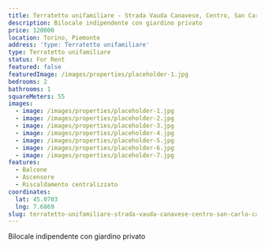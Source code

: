 ```yaml
---
title: Terratetto unifamiliare - Strada Vauda Canavese, Centro, San Carlo Canavese
description: Bilocale indipendente con giardino privato
price: 120000
location: Torino, Piemonte
address: 'type: Terratetto unifamiliare'
type: Terratetto unifamiliare
status: For Rent
featured: false
featuredImage: /images/properties/placeholder-1.jpg
bedrooms: 2
bathrooms: 1
squareMeters: 55
images:
  - image: /images/properties/placeholder-1.jpg
  - image: /images/properties/placeholder-2.jpg
  - image: /images/properties/placeholder-3.jpg
  - image: /images/properties/placeholder-4.jpg
  - image: /images/properties/placeholder-5.jpg
  - image: /images/properties/placeholder-6.jpg
  - image: /images/properties/placeholder-7.jpg
features:
  - Balcone
  - Ascensore
  - Riscaldamento centralizzato
coordinates:
  lat: 45.0703
  lng: 7.6869
slug: terratetto-unifamiliare-strada-vauda-canavese-centro-san-carlo-canavese
---
```


Bilocale indipendente con giardino privato
